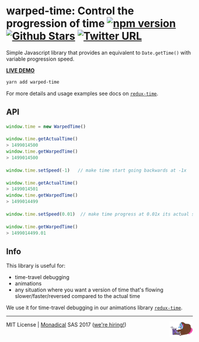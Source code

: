 # warped-time: Control the progression of time [![npm version](https://badge.fury.io/js/redux-time.svg)](https://badge.fury.io/js/warped-time)  [![Github Stars](https://img.shields.io/github/stars/Monadical-SAS/warped-time.svg)](https://github.com/Monadical-SAS/redux-time) [![Twitter URL](https://img.shields.io/twitter/url/http/shields.io.svg?style=social)](https://twitter.com/thesquashSH)

Simple Javascript library that provides an equivalent to `Date.getTime()` with variable progression speed.

**[LIVE DEMO](https://monadical-sas.github.io/redux-time/warped-time/examples/demo.html)**

```bash
yarn add warped-time
```

For more details and usage examples see docs on [`redux-time`](https://monadical-sas.github.io/redux-time/).

## API

```javascript
window.time = new WarpedTime()

window.time.getActualTime()
> 1499014500
window.time.getWarpedTime()
> 1499014500

window.time.setSpeed(-1)   // make time start going backwards at -1x

window.time.getActualTime()
> 1499014501
window.time.getWarpedTime()
> 1499014499

window.time.setSpeed(0.01)  // make time progress at 0.01x its actual speed

window.time.getWarpedTime()
> 1499014499.01
```

## Info

This library is useful for:

- time-travel debugging
- animations
- any situation where you want a version of time that's flowing slower/faster/reversed compared to the actual time

We use it for time-travel debugging in our animations library [`redux-time`](https://monadical-sas.github.io/redux-time/).

---
<img src="examples/static/jeremy.jpg" height="40px" style="float:right"/>

MIT License | [Monadical](https://monadical.com) SAS 2017 ([we're hiring!](https://monadical.com/apply))

